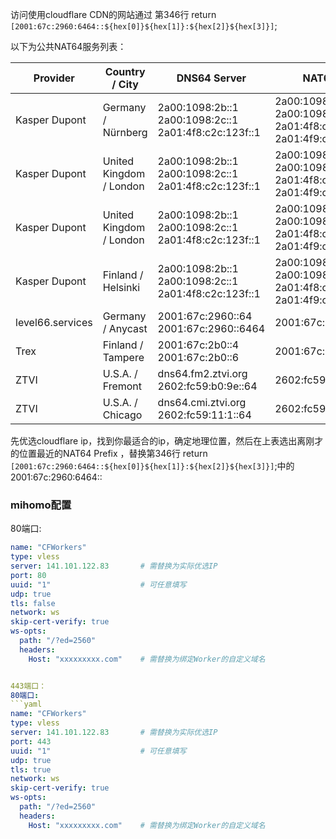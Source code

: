访问使用cloudflare CDN的网站通过 第346行
return `[2001:67c:2960:6464::${hex[0]}${hex[1]}:${hex[2]}${hex[3]}]`;

以下为公共NAT64服务列表：

| Provider             | Country / City        | DNS64 Server                                                                 | NAT64 Prefix                                                                                                 | DoH | DoT             | Remarks |
|----------------------|-----------------------|-----------------------------------------------------------------------------|-------------------------------------------------------------------------------------------------------------|-----|-----------------|---------|
| Kasper Dupont        | Germany / Nürnberg    | 2a00:1098:2b::1<br>2a00:1098:2c::1<br>2a01:4f8:c2c:123f::1                  | 2a00:1098:2b::<br>2a00:1098:2c:1::<br>2a01:4f8:c2c:123f:64::<br>2a01:4f9:c010:3f02:64::         |     | dot.nat64.dk    |         |
| Kasper Dupont        | United Kingdom / London | 2a00:1098:2b::1<br>2a00:1098:2c::1<br>2a01:4f8:c2c:123f::1                  | 2a00:1098:2b::<br>2a00:1098:2c:1::<br>2a01:4f8:c2c:123f:64::<br>2a01:4f9:c010:3f02:64::         |     | dot.nat64.dk    |         |
| Kasper Dupont        | United Kingdom / London | 2a00:1098:2b::1<br>2a00:1098:2c::1<br>2a01:4f8:c2c:123f::1                  | 2a00:1098:2b::<br>2a00:1098:2c:1::<br>2a01:4f8:c2c:123f:64::<br>2a01:4f9:c010:3f02:64::         |     | dot.nat64.dk    |         |
| Kasper Dupont        | Finland / Helsinki    | 2a00:1098:2b::1<br>2a00:1098:2c::1<br>2a01:4f8:c2c:123f::1                  | 2a00:1098:2b::<br>2a00:1098:2c:1::<br>2a01:4f8:c2c:123f:64::<br>2a01:4f9:c010:3f02:64::         |     | dot.nat64.dk    |         |
| level66.services     | Germany / Anycast     | 2001:67c:2960::64<br>2001:67c:2960::6464                                    | 2001:67c:2960:6464::                                                                                     |     |                 |         |
| Trex                 | Finland / Tampere     | 2001:67c:2b0::4<br>2001:67c:2b0::6                                          | 2001:67c:2b0:db32:0:1::                                                                                 |     |                 |         |
| ZTVI                 | U.S.A. / Fremont      | dns64.fm2.ztvi.org<br>2602:fc59:b0:9e::64                                   | 2602:fc59:b0:64::                                                                                       |     |                 |         |
| ZTVI                 | U.S.A. / Chicago      | dns64.cmi.ztvi.org<br>2602:fc59:11:1::64                                    | 2602:fc59:11:64::                                                                                       |     |                 |         |

先优选cloudflare ip，找到你最适合的ip，确定地理位置，然后在上表选出离刚才的位置最近的NAT64 Prefix  ，替换第346行
return `[2001:67c:2960:6464::${hex[0]}${hex[1]}:${hex[2]}${hex[3]}]`;中的2001:67c:2960:6464::
### mihomo配置
80端口:
```yaml
name: "CFWorkers"
type: vless
server: 141.101.122.83       # 需替换为实际优选IP
port: 80
uuid: "1"                    # 可任意填写
udp: true
tls: false
network: ws
skip-cert-verify: true
ws-opts:
  path: "/?ed=2560"
  headers:
    Host: "xxxxxxxxx.com"    # 需替换为绑定Worker的自定义域名


443端口：
80端口:
```yaml
name: "CFWorkers"
type: vless
server: 141.101.122.83       # 需替换为实际优选IP
port: 443
uuid: "1"                    # 可任意填写
udp: true
tls: true
network: ws
skip-cert-verify: true
ws-opts:
  path: "/?ed=2560"
  headers:
    Host: "xxxxxxxxx.com"    # 需替换为绑定Worker的自定义域名
